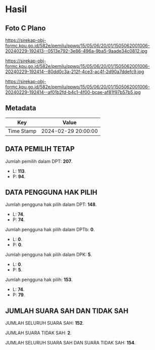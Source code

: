 # Hasil

## Foto C Plano

https://sirekap-obj-formc.kpu.go.id/582e/pemilu/ppwp/15/05/06/20/01/1505062001006-20240229-192413--0513e792-3e86-496a-9ba5-9aade34c0812.jpg

https://sirekap-obj-formc.kpu.go.id/582e/pemilu/ppwp/15/05/06/20/01/1505062001006-20240229-192414--80dd0c3a-212f-4ce3-ac4f-2d90a7ddefc9.jpg

https://sirekap-obj-formc.kpu.go.id/582e/pemilu/ppwp/15/05/06/20/01/1505062001006-20240229-192414--af01b2fd-b4c1-4f00-bcae-af81f97b57b5.jpg


## Metadata

| Key        | Value               |
| ---------- | ------------------- |
| Time Stamp | 2024-02-29 20:00:00 |


## DATA PEMILIH TETAP

Jumlah pemilih dalam DPT: **207**.
 * L: **113**.
 * P: **94**.

## DATA PENGGUNA HAK PILIH

Jumlah pengguna hak pilih dalam DPT: **148**.
 * L: **74**.
 * P: **74**.

Jumlah pengguna hak pilih dalam DPTb: **0**.
 * L: **0**.
 * P: **0**.

Jumlah pengguna hak pilih dalam DPK: **5**.
 * L: **0**.
 * P: **5**.

Jumlah pengguna hak pilih: **153**.
 * L: **74**.
 * P: **79**.

## JUMLAH SUARA SAH DAN TIDAK SAH

JUMLAH SELURUH SUARA SAH: **152**.

JUMLAH SUARA TIDAK SAH: **2**.

JUMLAH SELURUH SUARA SAH DAN SUARA TIDAK SAH: **154**.


